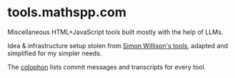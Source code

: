 # tools.mathspp.com

Miscellaneous HTML+JavaScript tools built mostly with the help of LLMs.

Idea & infrastructure setup stolen from [Simon Willison's tools](https://github.com/simonw/tools), adapted and simplified for my simpler needs.

The [colophon](https://tools.mathspp.com/colophon) lists commit messages and transcripts for every tool.

<!-- recently starts -->
<!-- recently stops -->

<script type="module" src="homepage-search.js" data-tool-search></script>
